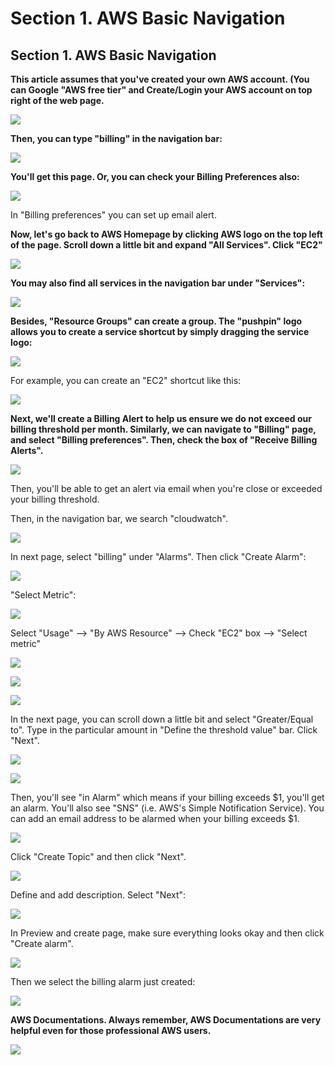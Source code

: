 # Section 1. AWS Basic Navigation

## Section 1. AWS Basic Navigation

**This article assumes that you've created your own AWS account. \(You can Google "AWS free tier" and Create/Login your AWS account on top right of the web page.**

![](../.gitbook/assets/image%20%28117%29.png)

**Then, you can type "billing" in the navigation bar:**

![](../.gitbook/assets/image%20%2874%29.png)

**​You'll get this page. Or, you can check your Billing Preferences also:**

![](../.gitbook/assets/image%20%2840%29.png)

In "Billing preferences" you can set up email alert.

**Now, let's go back to AWS Homepage by clicking AWS logo on the top left of the page. Scroll down a little bit and expand "All Services". Click "EC2"**

![](../.gitbook/assets/image%20%2820%29.png)

**You may also find all services in the navigation bar under "Services":**

![](../.gitbook/assets/image%20%28115%29.png)

**Besides, "Resource Groups" can create a group. The "pushpin" logo allows you to create a service shortcut by simply dragging the service logo:**

![](../.gitbook/assets/image%20%2899%29.png)

For example, you can create an "EC2" shortcut like this:

![](../.gitbook/assets/image%20%28111%29.png)

**Next, we'll create a Billing Alert to help us ensure we do not exceed our billing threshold per month. Similarly, we can navigate to "Billing" page, and select "Billing preferences". Then, check the box of "Receive Billing Alerts".**

![](../.gitbook/assets/image%20%2857%29.png)

Then, you'll be able to get an alert via email when you're close or exceeded your billing threshold.

Then, in the navigation bar, we search "cloudwatch".

![](../.gitbook/assets/image%20%2869%29.png)

In next page, select "billing" under "Alarms". Then click "Create Alarm":

![](../.gitbook/assets/image%20%2888%29.png)

"Select Metric":

![](../.gitbook/assets/image%20%28105%29.png)

Select "Usage" --&gt; "By AWS Resource" --&gt; Check "EC2" box --&gt; "Select metric"

![](../.gitbook/assets/image%20%2825%29.png)

![](../.gitbook/assets/image%20%2841%29.png)

![](../.gitbook/assets/image%20%281%29.png)

In the next page, you can scroll down a little bit and select "Greater/Equal to". Type in the particular amount in "Define the threshold value" bar. Click "Next".

![](../.gitbook/assets/image%20%2860%29.png)

![](../.gitbook/assets/image%20%2887%29.png)

Then, you'll see "in Alarm" which means if your billing exceeds $1, you'll get an alarm. You'll also see "SNS" \(i.e. AWS's Simple Notification Service\). You can add an email address to be alarmed when your billing exceeds $1.

![](../.gitbook/assets/image%20%28119%29.png)

Click "Create Topic" and then click "Next".

![](../.gitbook/assets/image%20%2863%29.png)

Define and add description. Select "Next":

![](../.gitbook/assets/image%20%2856%29.png)

In Preview and create page, make sure everything looks okay and then click "Create alarm".

![](../.gitbook/assets/image%20%283%29.png)

Then we select the billing alarm just created:

![](../.gitbook/assets/image%20%28106%29.png)

**AWS Documentations. Always remember, AWS Documentations are very helpful even for those professional AWS users.**

![](../.gitbook/assets/image%20%2813%29.png)

